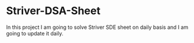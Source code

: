 # Striver-DSA-Sheet
In this project I am going to solve Striver SDE sheet on daily basis and I am going to update it daily.
